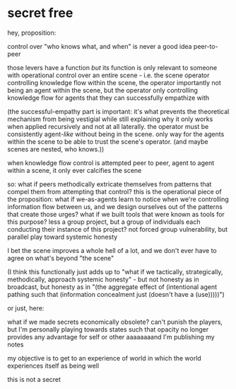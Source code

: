 # secret free

hey, proposition:

control over "who knows what, and when" is never a good idea peer-to-peer

those levers have a function _but_ its function is only relevant to someone with operational control over an entire scene - i.e. the scene operator controlling knowledge flow within the scene, the operator importantly not being an agent within the scene, but the operator only controlling knowledge flow for agents that they can successfully empathize with

(the successful-empathy part is important: it's what prevents the theoretical mechanism from being vestigial while still explaining why it only works when applied recursively and not at all laterally. the operator must be consistently agent-_like_ without being in the scene. only way for the agents within the scene to be able to trust the scene's operator. (and maybe scenes are nested, who knows.))

when knowledge flow control is attempted peer to peer, agent to agent within a scene, it only ever calcifies the scene

so: what if peers methodically extricate themselves from patterns that compel them from attempting that control? this is the operational piece of the proposition: what if we-as-agents learn to notice when we're controlling information flow between us, and we design ourselves out of the patterns that create those urges? what if we built tools that were known as tools for this purpose? less a group project, but a group of individuals each conducting their instance of this project? not forced group vulnerability, but parallel play toward systemic honesty

I bet the scene improves a whole hell of a lot, and we don't ever have to agree on what's beyond "the scene"

(I think this functionally just adds up to "what if we tactically, strategically, methodically, approach systemic honesty" - but not honesty as in broadcast, but honesty as in "(the aggregate effect of (intentional agent pathing such that (information concealment just (doesn't have a (use)))))")

or just, here:

what if we made secrets economically obsolete? can't punish the players, but I'm personally playing towards states such that opacity no longer provides any advantage for self or other aaaaaaaand I'm publishing my notes

my objective is to get to an experience of world in which the world experiences itself as being well

this is not a secret
